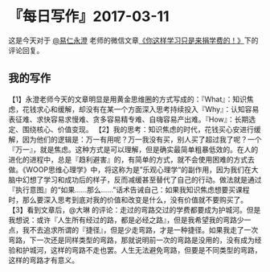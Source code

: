 # 『每日写作』2017-03-11

这是今天对于 [@易仁永澄](http://weibo.com/u/1640237087)  老师的微信文章[《你这样学习只是来捐学费的！》](http://mp.weixin.qq.com/s/dsrEMe9j55c1BA5fAYjSWg)下的评论回复。

## 我的写作

【1】永澄老师今天的文章明显是用黄金思维圈的方式写成的：『What』：知识焦虑，花钱求心和缓解，却没有在某一个方面深入思考持续投入『Why』：认知容易表征难、求快容易求慢难、贪多容易精专难、自嗨容易产出难。『How』：长期选定、围绕核心、价值变现。
【2】我的思考：知识焦虑的时代，花钱买心安进行缓解，因为他们的逻辑是：万一有用呢？万一我没有买，别人买了超过我了呢？一个『万一』，就是焦虑。这种方式是可以理解，但是确实最简单粗暴低效的。在人的进化的进程中，总是『趋利避害』的，有简单的方式，就不会使用困难的方式去做。《WOOP思维心理学》中，将这称为是”乐观心理学“的副作用，因为我们在大脑中幻想了学习和成功后的样子，反而减缓甚至替代了自己的行动。做法就是通过『执行意图』的“如果……那么……”话术告诫自己：如果我知识焦虑想要买课程时，那么要深入思考到底对我的价值和改变是什么，没有价值就不要购买了。
【3】看到文章后，@大琳 的评论：走过的弯路交过的学费都要成为护城河。但是我想说：或许『人生所有经过的路，都是必经之路』，但是我希望我的弯路少一点，我不去追求所谓的『捷径』，但是少走弯路，才是一种捷径。如果我走了一次弯路，下一次还是同样类型的弯路，那就说明前一次的弯路是没用的，没有成为经验和护城河，这样的弯路不走也罢。人生无法避免弯路，但要是不同类型的弯路，这样的弯路才有意义。